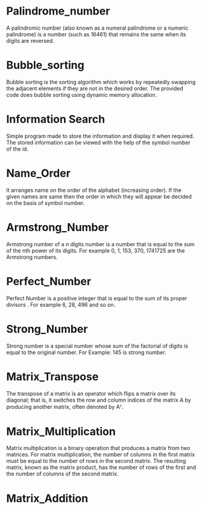 # Palindrome_number
A palindromic number (also known as a numeral palindrome or a numeric palindrome) is a number (such as 16461) that remains the same when its digits are reversed.

# Bubble_sorting
Bubble sorting is the sorting algorithm which works by repeatedly swapping the adjacent elements if they are not in the desired order. The provided code does bubble sorting using dynamic memory allocation.
 
# Information Search
Simple program made to store the information and display it when required. The stored information can be viewed with the help of the symbol number of the id.

# Name_Order
It arranges name on the order of the alphabet (increasing order). If the given names are same then the order in which they will appear be decided on the basis of symbol number.

# Armstrong_Number
Armstrong number of a n digits number is a number that is equal to the sum of the nth power of its digits. For example 0, 1, 153, 370, 1741725 are the Armstrong numbers.

# Perfect_Number
Perfect Number is a positive integer that is equal to the sum of its proper divisors . For example 6, 28, 496 and so on.

# Strong_Number
Strong number is a special number whose sum of the factorial of digits is equal to the original number. For Example: 145 is strong number.

# Matrix_Transpose
The transpose of a matrix is an operator which flips a matrix over its diagonal; that is, it switches the row and column indices of the matrix A by producing another matrix, often denoted by Aᵀ. 

# Matrix_Multiplication
Matrix multiplication is a binary operation that produces a matrix from two matrices. For matrix multiplication, the number of columns in the first matrix must be equal to the number of rows in the second matrix. The resulting matrix, known as the matrix product, has the number of rows of the first and the number of columns of the second matrix. 

# Matrix_Addition
